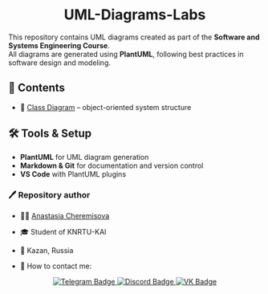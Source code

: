 <div id="header" align="center">
  <h1>UML-Diagrams-Labs</h1>
</div>

This repository contains UML diagrams created as part of the **Software and Systems Engineering Course**.  
All diagrams are generated using **PlantUML**, following best practices in software design and modeling.

## :file_folder: Contents

- :pushpin: [Class Diagram](1_class_diagram/) – object-oriented system structure

## :hammer_and_wrench: Tools & Setup

- **PlantUML** for UML diagram generation  
- **Markdown & Git** for documentation and version control  
- **VS Code** with PlantUML plugins  

### :pen: Repository author

- :woman_technologist: <a href="https://github.com/space13pirate" title="space13pirate">Anastasia Cheremisova</a>
- :mortar_board: Student of KNRTU-KAI
- :round_pushpin: Kazan, Russia

- :mag_right: How to contact me:
<div id="badges" align="center">
  <a href="https://t.me/space13pirate">
    <img src="https://img.shields.io/badge/Telegram-27A3E2?style=for-the-badge&logo=telegram&logoColor=white" alt="Telegram Badge"/>
  </a>
  <a href="https://discord.gg/RHH9qHZJ">
      <img src="https://img.shields.io/badge/Discord-rgb(88,101,242)?style=for-the-badge&logo=discord&logoColor=white" alt="Discord Badge"/>
  </a>
  <a href="https://vk.com/north13anastasia">
    <img src="https://img.shields.io/badge/vk-0077FF?style=for-the-badge&logo=VK&logoColor=white" alt="VK Badge"/>
  </a>
</div>
